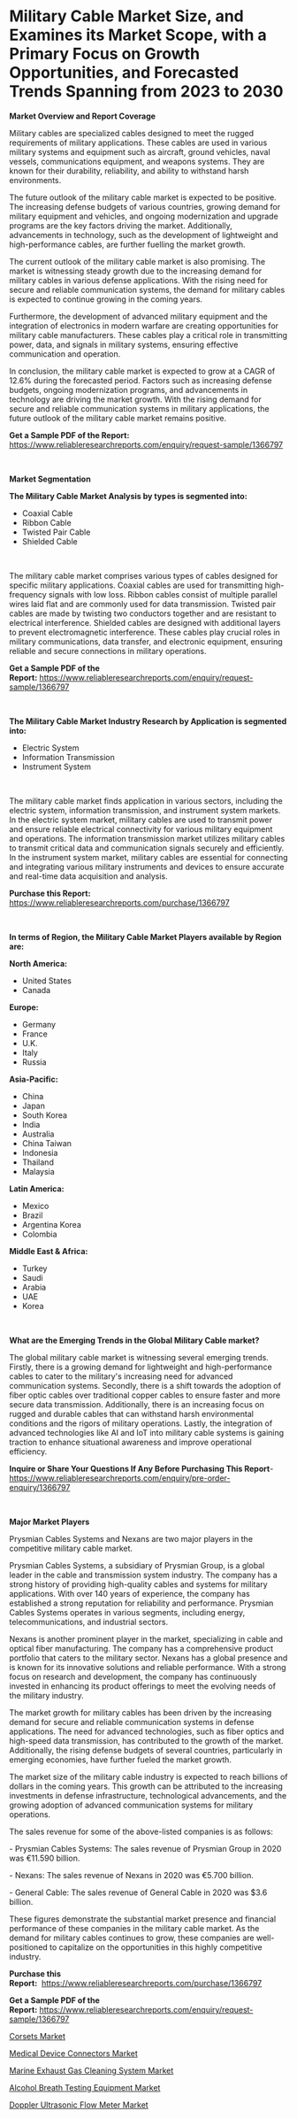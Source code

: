<p><h1>Military Cable Market Size, and Examines its Market Scope, with a Primary Focus on Growth Opportunities, and Forecasted Trends Spanning from 2023 to 2030</h1></p><p><strong>Market Overview and Report Coverage</strong></p>
<p><p>Military cables are specialized cables designed to meet the rugged requirements of military applications. These cables are used in various military systems and equipment such as aircraft, ground vehicles, naval vessels, communications equipment, and weapons systems. They are known for their durability, reliability, and ability to withstand harsh environments.</p><p>The future outlook of the military cable market is expected to be positive. The increasing defense budgets of various countries, growing demand for military equipment and vehicles, and ongoing modernization and upgrade programs are the key factors driving the market. Additionally, advancements in technology, such as the development of lightweight and high-performance cables, are further fuelling the market growth.</p><p>The current outlook of the military cable market is also promising. The market is witnessing steady growth due to the increasing demand for military cables in various defense applications. With the rising need for secure and reliable communication systems, the demand for military cables is expected to continue growing in the coming years.</p><p>Furthermore, the development of advanced military equipment and the integration of electronics in modern warfare are creating opportunities for military cable manufacturers. These cables play a critical role in transmitting power, data, and signals in military systems, ensuring effective communication and operation.</p><p>In conclusion, the military cable market is expected to grow at a CAGR of 12.6% during the forecasted period. Factors such as increasing defense budgets, ongoing modernization programs, and advancements in technology are driving the market growth. With the rising demand for secure and reliable communication systems in military applications, the future outlook of the military cable market remains positive.</p></p>
<p><strong>Get a Sample PDF of the Report:</strong> <a href="https://www.reliableresearchreports.com/enquiry/request-sample/1366797">https://www.reliableresearchreports.com/enquiry/request-sample/1366797</a></p>
<p>&nbsp;</p>
<p><strong>Market Segmentation</strong></p>
<p><strong>The Military Cable Market Analysis by types is segmented into:</strong></p>
<p><ul><li>Coaxial Cable</li><li>Ribbon Cable</li><li>Twisted Pair Cable</li><li>Shielded Cable</li></ul></p>
<p>&nbsp;</p>
<p><p>The military cable market comprises various types of cables designed for specific military applications. Coaxial cables are used for transmitting high-frequency signals with low loss. Ribbon cables consist of multiple parallel wires laid flat and are commonly used for data transmission. Twisted pair cables are made by twisting two conductors together and are resistant to electrical interference. Shielded cables are designed with additional layers to prevent electromagnetic interference. These cables play crucial roles in military communications, data transfer, and electronic equipment, ensuring reliable and secure connections in military operations.</p></p>
<p><strong>Get a Sample PDF of the Report:</strong>&nbsp;<a href="https://www.reliableresearchreports.com/enquiry/request-sample/1366797">https://www.reliableresearchreports.com/enquiry/request-sample/1366797</a></p>
<p>&nbsp;</p>
<p><strong>The Military Cable Market Industry Research by Application is segmented into:</strong></p>
<p><ul><li>Electric System</li><li>Information Transmission</li><li>Instrument System</li></ul></p>
<p>&nbsp;</p>
<p><p>The military cable market finds application in various sectors, including the electric system, information transmission, and instrument system markets. In the electric system market, military cables are used to transmit power and ensure reliable electrical connectivity for various military equipment and operations. The information transmission market utilizes military cables to transmit critical data and communication signals securely and efficiently. In the instrument system market, military cables are essential for connecting and integrating various military instruments and devices to ensure accurate and real-time data acquisition and analysis.</p></p>
<p><strong>Purchase this Report:</strong>&nbsp; <a href="https://www.reliableresearchreports.com/purchase/1366797">https://www.reliableresearchreports.com/purchase/1366797</a></p>
<p>&nbsp;</p>
<p><strong>In terms of Region, the Military Cable Market Players available by Region are:</strong></p>
<p>
    <p> <strong> North America: </strong>
        <ul>
            <li>United States</li>
            <li>Canada</li>
        </ul>
        </p> 
    <p> <strong> Europe: </strong>
        <ul>
            <li>Germany</li>
            <li>France</li>
            <li>U.K.</li>
            <li>Italy</li>
            <li>Russia</li>
        </ul>
        </p> 
    <p> <strong> Asia-Pacific: </strong>
        <ul>
            <li>China</li>
            <li>Japan</li>
            <li>South Korea</li>
            <li>India</li>
            <li>Australia</li>
            <li>China Taiwan</li>
            <li>Indonesia</li>
            <li>Thailand</li>
            <li>Malaysia</li>
        </ul>
        </p> 
    <p> <strong> Latin America: </strong>
        <ul>
            <li>Mexico</li>
            <li>Brazil</li>
            <li>Argentina Korea</li>
            <li>Colombia</li>
        </ul>
        </p> 
    <p> <strong> Middle East & Africa: </strong>
        <ul>
            <li>Turkey</li>
            <li>Saudi</li>
            <li>Arabia</li>
            <li>UAE</li>
            <li>Korea</li>
        </ul>
    </p>
    </p>
<p>&nbsp;</p>
<p><strong>What are the Emerging Trends in the Global Military Cable market?</strong></p>
<p><p>The global military cable market is witnessing several emerging trends. Firstly, there is a growing demand for lightweight and high-performance cables to cater to the military's increasing need for advanced communication systems. Secondly, there is a shift towards the adoption of fiber optic cables over traditional copper cables to ensure faster and more secure data transmission. Additionally, there is an increasing focus on rugged and durable cables that can withstand harsh environmental conditions and the rigors of military operations. Lastly, the integration of advanced technologies like AI and IoT into military cable systems is gaining traction to enhance situational awareness and improve operational efficiency.</p></p>
<p><strong>Inquire or Share Your Questions If Any Before Purchasing This Report</strong>- <a href="https://www.reliableresearchreports.com/enquiry/pre-order-enquiry/1366797">https://www.reliableresearchreports.com/enquiry/pre-order-enquiry/1366797</a></p>
<p>&nbsp;</p>
<p><strong>Major Market Players</strong></p>
<p><p>Prysmian Cables Systems and Nexans are two major players in the competitive military cable market. </p><p>Prysmian Cables Systems, a subsidiary of Prysmian Group, is a global leader in the cable and transmission system industry. The company has a strong history of providing high-quality cables and systems for military applications. With over 140 years of experience, the company has established a strong reputation for reliability and performance. Prysmian Cables Systems operates in various segments, including energy, telecommunications, and industrial sectors.</p><p>Nexans is another prominent player in the market, specializing in cable and optical fiber manufacturing. The company has a comprehensive product portfolio that caters to the military sector. Nexans has a global presence and is known for its innovative solutions and reliable performance. With a strong focus on research and development, the company has continuously invested in enhancing its product offerings to meet the evolving needs of the military industry.</p><p>The market growth for military cables has been driven by the increasing demand for secure and reliable communication systems in defense applications. The need for advanced technologies, such as fiber optics and high-speed data transmission, has contributed to the growth of the market. Additionally, the rising defense budgets of several countries, particularly in emerging economies, have further fueled the market growth.</p><p>The market size of the military cable industry is expected to reach billions of dollars in the coming years. This growth can be attributed to the increasing investments in defense infrastructure, technological advancements, and the growing adoption of advanced communication systems for military operations.</p><p>The sales revenue for some of the above-listed companies is as follows:</p><p>- Prysmian Cables Systems: The sales revenue of Prysmian Group in 2020 was €11.590 billion.</p><p>- Nexans: The sales revenue of Nexans in 2020 was €5.700 billion.</p><p>- General Cable: The sales revenue of General Cable in 2020 was $3.6 billion.</p><p>These figures demonstrate the substantial market presence and financial performance of these companies in the military cable market. As the demand for military cables continues to grow, these companies are well-positioned to capitalize on the opportunities in this highly competitive industry.</p></p>
<p><strong>Purchase this Report:</strong>&nbsp;&nbsp;<a href="https://www.reliableresearchreports.com/purchase/1366797">https://www.reliableresearchreports.com/purchase/1366797</a></p>
<p></p>
<p><strong>Get a Sample PDF of the Report:</strong>&nbsp;<a href="https://www.reliableresearchreports.com/enquiry/request-sample/1366797">https://www.reliableresearchreports.com/enquiry/request-sample/1366797</a></p>
<p><p><a href="https://medium.com/@royallittel2023/corsets-market-size-cagr-trends-2024-2030-188d7269e161">Corsets Market</a></p><p><a href="https://medium.com/@rossiezieme2023/medical-device-connectors-market-size-cagr-trends-2024-2030-c700dc8a3f2d">Medical Device Connectors Market</a></p><p><a href="https://github.com/gdfhhhj/Market-Research-Report-List-1/blob/main/marine-exhaust-gas-cleaning-system-market.md">Marine Exhaust Gas Cleaning System Market</a></p><p><a href="https://www.linkedin.com/pulse/alcohol-breath-testing-equipment-market-size-share-amp-trends-rpvke/">Alcohol Breath Testing Equipment Market</a></p><p><a href="https://www.linkedin.com/pulse/doppler-ultrasonic-flow-meter-market-size-share-global-x3ndc/">Doppler Ultrasonic Flow Meter Market</a></p></p>